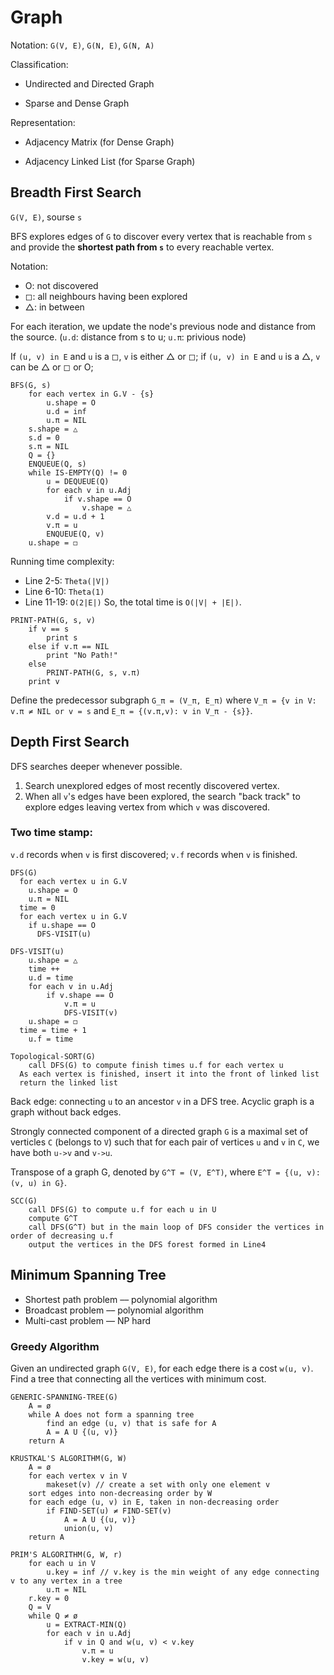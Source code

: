 # Graph

Notation: `G(V, E)`, `G(N, E)`, `G(N, A)`

Classification:

- Undirected and Directed Graph

- Sparse and Dense Graph

Representation:

- Adjacency Matrix (for Dense Graph)

- Adjacency Linked List (for Sparse Graph)

## Breadth First Search

`G(V, E)`, sourse `s`

BFS explores edges of `G` to discover every vertex that is reachable from `s` and provide the **shortest path from `s`** to every reachable vertex.

Notation:
- O: not discovered
- ◻︎: all neighbours having been explored
- △: in between

For each iteration, we update the node's previous node and distance from the source. (`u.d`: distance from s to u; `u.π`: privious node)

If `(u, v) in E` and `u` is a ◻︎, `v` is either △ or ◻︎; if `(u, v) in E` and `u` is a △, `v` can be △ or ◻︎ or O;

```
BFS(G, s)
	for each vertex in G.V - {s}
		u.shape = O
		u.d = inf
		u.π = NIL
	s.shape = △
	s.d = 0
	s.π = NIL
	Q = {}
	ENQUEUE(Q, s)
	while IS-EMPTY(Q) != 0
		u = DEQUEUE(Q)
		for each v in u.Adj
			if v.shape == O
				v.shape = △
        v.d = u.d + 1
        v.π = u
        ENQUEUE(Q, v)
    u.shape = ◻︎
```

Running time complexity:
- Line 2-5: `Theta(|V|)`
- Line 6-10: `Theta(1)`
- Line 11-19: `O(2|E|)`
So, the total time is `O(|V| + |E|)`.

```
PRINT-PATH(G, s, v)
	if v == s
		print s
	else if v.π == NIL
		print "No Path!"
	else
		PRINT-PATH(G, s, v.π)
    print v
```

Define the predecessor subgraph `G_π = (V_π, E_π)` where `V_π = {v in V: v.π ≠ NIL or v = s` and `E_π = {(v.π,v): v in V_π - {s}}`.

## Depth First Search

DFS searches deeper whenever possible.

1. Search unexplored edges of most recently discovered vertex.
2. When all `v`'s edges have been explored, the search "back track" to explore edges leaving vertex from which `v` was discovered.

### Two time stamp:

`v.d` records when `v` is first discovered; `v.f` records when `v` is finished.

```
DFS(G)
  for each vertex u in G.V
    u.shape = O
    u.π = NIL
  time = 0
  for each vertex u in G.V
    if u.shape == O
      DFS-VISIT(u)
		
DFS-VISIT(u)
	u.shape = △
	time ++
	u.d = time
	for each v in u.Adj
		if v.shape == O
			v.π = u
			DFS-VISIT(v)
	u.shape = ◻︎
  time = time + 1
	u.f = time
  
Topological-SORT(G)
	call DFS(G) to compute finish times u.f for each vertex u
  As each vertex is finished, insert it into the front of linked list
  return the linked list
```

Back edge: connecting `u` to an ancestor `v` in a DFS tree. Acyclic graph is a graph without back edges.

Strongly connected component of a directed graph `G` is a maximal set of verticles `C` (belongs to `V`) such that for each pair of vertices `u` and `v` in `C`, we have both `u->v` and `v->u`.

Transpose of a graph G, denoted by `G^T = (V, E^T)`, where `E^T = {(u, v): (v, u) in G}`.

```
SCC(G)
	call DFS(G) to compute u.f for each u in U
	compute G^T
	call DFS(G^T) but in the main loop of DFS consider the vertices in order of decreasing u.f
	output the vertices in the DFS forest formed in Line4
```

## Minimum Spanning Tree

- Shortest path problem –– polynomial algorithm
- Broadcast problem –– polynomial algorithm
- Multi-cast problem –– NP hard

### Greedy Algorithm

Given an undirected graph `G(V, E)`, for each edge there is a cost `w(u, v)`. Find a tree that connecting all the vertices with minimum cost.

```
GENERIC-SPANNING-TREE(G)
	A = ø
	while A does not form a spanning tree
		find an edge (u, v) that is safe for A
		A = A U {(u, v)}
	return A
```

```
KRUSTKAL'S ALGORITHM(G, W)
	A = ø
	for each vertex v in V
		makeset(v) // create a set with only one element v
	sort edges into non-decreasing order by W
	for each edge (u, v) in E, taken in non-decreasing order
		if FIND-SET(u) ≠ FIND-SET(v)
			A = A U {(u, v)}
			union(u, v)
	return A
```

```
PRIM'S ALGORITHM(G, W, r)
	for each u in V
		u.key = inf // v.key is the min weight of any edge connecting v to any vertex in a tree
		u.π = NIL
	r.key = 0
	Q = V
	while Q ≠ ø
		u = EXTRACT-MIN(Q)
		for each v in u.Adj
			if v in Q and w(u, v) < v.key
				v.π = u
				v.key = w(u, v)
```